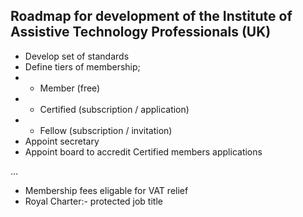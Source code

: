 ## Roadmap for development of the Institute of Assistive Technology Professionals (UK)

- Develop set of standards
- Define tiers of membership;
- - Member (free)
- - Certified (subscription / application)
- - Fellow (subscription / invitation)
- Appoint secretary
- Appoint board to accredit Certified members applications

...

- Membership fees eligable for VAT relief
- Royal Charter:- protected job title
